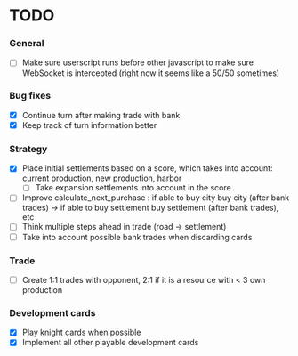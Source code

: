 # TODO
### General
 - [ ] Make sure userscript runs before other javascript to make sure WebSocket is intercepted (right now it seems like a 50/50 sometimes)

### Bug fixes
 - [x] Continue turn after making trade with bank
 - [x] Keep track of turn information better

### Strategy
 - [x] Place initial settlements based on a score, which takes into account: current production, new production, harbor
   - [ ] Take expansion settlements into account in the score
 - [ ] Improve calculate_next_purchase : if able to buy city buy city (after bank trades) -> if able to buy settlement buy settlement (after bank trades), etc
 - [ ] Think multiple steps ahead in trade (road -> settlement)
 - [ ] Take into account possible bank trades when discarding cards

### Trade
 - [ ] Create 1:1 trades with opponent, 2:1 if it is a resource with < 3 own production

### Development cards
 - [x] Play knight cards when possible
 - [x] Implement all other playable development cards
